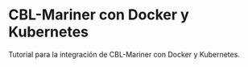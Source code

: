 # CBL-Mariner con Docker y Kubernetes
Tutorial para la integración de CBL-Mariner con Docker y Kubernetes.
